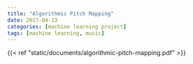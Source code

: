 ```yaml
---
title: "Algorithmic Pitch Mapping"
date: 2017-04-13
categories: [machine learning project]
tags: [machine learning, music]
---
```


{{< ref "static/documents/algorithmic-pitch-mapping.pdf" >}}